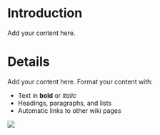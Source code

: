 # Introduction #

Add your content here.


# Details #

Add your content here.  Format your content with:
  * Text in **bold** or _italic_
  * Headings, paragraphs, and lists
  * Automatic links to other wiki pages

[![](http://farm5.static.flickr.com/4038/4602395857_188246580d_b.jpg)](http://www.flickr.com/photos/37255350@N08/4602395857/sizes/l/)